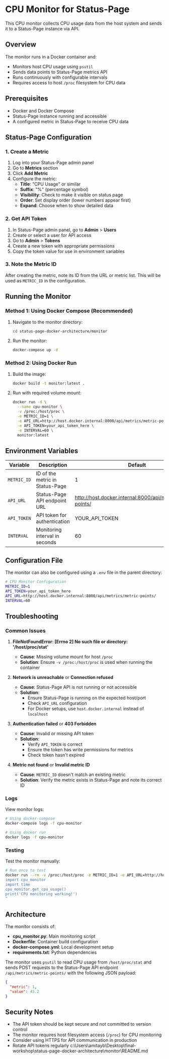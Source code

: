 # CPU Monitor for Status-Page

This CPU monitor collects CPU usage data from the host system and sends it to a Status-Page instance via API.

## Overview

The monitor runs in a Docker container and:
- Monitors host CPU usage using `psutil`
- Sends data points to Status-Page metrics API
- Runs continuously with configurable intervals
- Requires access to host `/proc` filesystem for CPU data

## Prerequisites

- Docker and Docker Compose
- Status-Page instance running and accessible
- A configured metric in Status-Page to receive CPU data

## Status-Page Configuration

### 1. Create a Metric

1. Log into your Status-Page admin panel
2. Go to **Metrics** section
3. Click **Add Metric**
4. Configure the metric:
   - **Title**: "CPU Usage" or similar
   - **Suffix**: "%" (percentage symbol)
   - **Visibility**: Check to make it visible on status page
   - **Order**: Set display order (lower numbers appear first)
   - **Expand**: Choose when to show detailed data

### 2. Get API Token

1. In Status-Page admin panel, go to **Admin** > **Users**
2. Create or select a user for API access
3. Go to **Admin** > **Tokens**
4. Create a new token with appropriate permissions
5. Copy the token value for use in environment variables

### 3. Note the Metric ID

After creating the metric, note its ID from the URL or metric list. This will be used as `METRIC_ID` in the configuration.

## Running the Monitor

### Method 1: Using Docker Compose (Recommended)

1. Navigate to the monitor directory:
   ```bash
   cd status-page-docker-architecture/monitor
   ```

2. Run the monitor:
   ```bash
   docker-compose up -d
   ```

### Method 2: Using Docker Run

1. Build the image:
   ```bash
   docker build -t monitor:latest .
   ```

2. Run with required volume mount:
   ```bash
   docker run -d \
     --name cpu-monitor \
     -v /proc:/host/proc \
     -e METRIC_ID=1 \
     -e API_URL=http://host.docker.internal:8000/api/metrics/metric-points/ \
     -e API_TOKEN=your_api_token_here \
     -e INTERVAL=60 \
     monitor:latest
   ```

## Environment Variables

| Variable | Description | Default | Required |
|----------|-------------|---------|----------|
| `METRIC_ID` | ID of the metric in Status-Page | 1 | Yes |
| `API_URL` | Status-Page API endpoint URL | http://host.docker.internal:8000/api/metrics/metric-points/ | Yes |
| `API_TOKEN` | API token for authentication | YOUR_API_TOKEN | Yes |
| `INTERVAL` | Monitoring interval in seconds | 60 | No |

## Configuration File

The monitor can also be configured using a `.env` file in the parent directory:

```bash
# CPU Monitor Configuration
METRIC_ID=1
API_TOKEN=your_api_token_here
API_URL=http://host.docker.internal:8000/api/metrics/metric-points/
INTERVAL=60
```

## Troubleshooting

### Common Issues

1. **FileNotFoundError: [Errno 2] No such file or directory: '/host/proc/stat'**
   - **Cause**: Missing volume mount for host `/proc`
   - **Solution**: Ensure `-v /proc:/host/proc` is used when running the container

2. **Network is unreachable** or **Connection refused**
   - **Cause**: Status-Page API is not running or not accessible
   - **Solution**:
     - Ensure Status-Page is running on the expected host/port
     - Check `API_URL` configuration
     - For Docker setups, use `host.docker.internal` instead of `localhost`

3. **Authentication failed** or **403 Forbidden**
   - **Cause**: Invalid or missing API token
   - **Solution**:
     - Verify `API_TOKEN` is correct
     - Ensure the token has write permissions for metrics
     - Check token hasn't expired

4. **Metric not found** or **Invalid metric ID**
   - **Cause**: `METRIC_ID` doesn't match an existing metric
   - **Solution**: Verify the metric exists in Status-Page and note its correct ID

### Logs

View monitor logs:
```bash
# Using docker-compose
docker-compose logs -f cpu-monitor

# Using docker run
docker logs -f cpu-monitor
```

### Testing

Test the monitor manually:
```bash
# Run once to test
docker run --rm -v /proc:/host/proc -e METRIC_ID=1 -e API_URL=http://host.docker.internal:8000/api/metrics/metric-points/ -e API_TOKEN=your_token monitor:latest python -c "
import cpu_monitor
import time
cpu_monitor.get_cpu_usage()
print('CPU monitoring working!')
"
```

## Architecture

The monitor consists of:
- **cpu_monitor.py**: Main monitoring script
- **Dockerfile**: Container build configuration
- **docker-compose.yml**: Local development setup
- **requirements.txt**: Python dependencies

The monitor uses `psutil` to read CPU usage from `/host/proc/stat` and sends POST requests to the Status-Page API endpoint `/api/metrics/metric-points/` with the following JSON payload:

```json
{
  "metric": 1,
  "value": 45.2
}
```

## Security Notes

- The API token should be kept secure and not committed to version control
- The monitor requires host filesystem access (`/proc`) for CPU monitoring
- Consider using HTTPS for API communication in production
- Rotate API tokens regularly</content>
<parameter name="filePath">c:\Users\amitayb\Desktop\final-workshop\status-page-docker-architecture\monitor\README.md